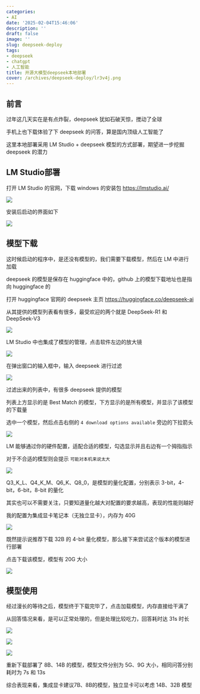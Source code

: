 ```yaml
---
categories:
- AI
date: '2025-02-04T15:46:06'
description: ''
draft: false
image: ''
slug: deepseek-deploy
tags:
- deepseek
- chatgpt
- 人工智能
title: 开源大模型deepseek本地部署
cover: /archives/deepseek-deploy/lr3v4j.png
---
```


## 前言

过年这几天实在是有点炸裂，deepseek 犹如石破天惊，搅动了全球

手机上也下载体验了下 deepseek 的问答，算是国内顶级人工智能了

这里本地部署采用 LM Studio + deepseek 模型的方式部署，期望进一步挖掘 deepseek 的潜力

## LM Studio部署

打开 LM Studio 的官网，下载 windows 的安装包 https://lmstudio.ai/ 

![](/archives/deepseek-deploy/lr3v4j.png)

安装后启动的界面如下

![](/archives/deepseek-deploy/ltbvwl.png)

## 模型下载

这时候启动的程序中，是还没有模型的，我们需要下载模型，然后在 LM 中进行加载

deepseek 的模型是保存在 huggingface 中的，github 上的模型下载地址也是指向 huggingface 的

打开 huggingface 官网的 deepseek 主页 https://huggingface.co/deepseek-ai 

从其提供的模型列表看有很多，最受欢迎的两个就是 DeepSeek-R1 和 DeepSeek-V3 

![](/archives/deepseek-deploy/lwkqb3.png)

LM Studio 中也集成了模型的管理，点击软件左边的放大镜 

![](/archives/deepseek-deploy/mhad6i.png)

在弹出窗口的输入框中，输入 deepseek 进行过滤

![](/archives/deepseek-deploy/n5rt97.png)

过滤出来的列表中，有很多 deepseek 提供的模型

列表上方显示的是 Best Match 的模型，下方显示的是所有模型，并显示了该模型的下载量

选中一个模型，然后点击右侧的 `4 download options available` 旁边的下拉箭头

![](/archives/deepseek-deploy/nnm763.png)

LM 能够通过你的硬件配置，适配合适的模型，勾选显示并且右边有一个拇指指示

对于不合适的模型则会提示 `可能对本机来说太大`

![](/archives/deepseek-deploy/nols3n.png)

Q3_K_L、Q4_K_M、Q6_K、Q8_0，是模型的量化配置，分别表示 3-bit，4-bit，6-bit，8-bit 的量化

其实也可以不需要关注，只要知道量化越大对配置的要求越高，表现的性能则越好

我的配置为集成显卡笔记本（无独立显卡），内存为 40G

![](/archives/deepseek-deploy/nx1lrq.png)

既然提示说推荐下载 32B 的 4-bit 量化模型，那么接下来尝试这个版本的模型进行部署

点击下载该模型，模型有 20G 大小

![](/archives/deepseek-deploy/o14wvj.png)

## 模型使用

经过漫长的等待之后，模型终于下载完毕了，点击加载模型，内存直接给干满了

从回答情况来看，是可以正常处理的，但是处理比较吃力，回答耗时达 31s 时长

![](/archives/deepseek-deploy/own62h.png)

![](/archives/deepseek-deploy/oxtr8w.png)

![](/archives/deepseek-deploy/ozmh06.png)

重新下载部署了 8B、14B 的模型，模型文件分别为 5G、9G 大小，相同问答分别耗时为 7s 和 13s

综合表现来看，集成显卡建议7B、8B的模型，独立显卡可以考虑 14B、32B 模型


